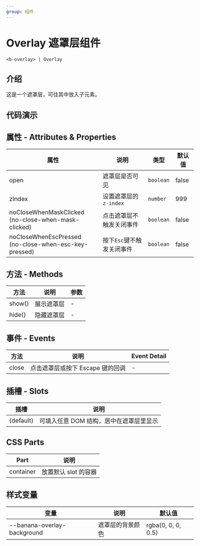 ```yaml
---
group: 组件
---
```


# Overlay 遮罩层组件

```
<b-overlay> | Overlay
```

## 介绍

这是一个遮罩层，可往其中放入子元素。

## 代码演示

<code src="./demos/OverlayBaseUse.tsx"></code>
<code src="./demos/OverlayWithContent.tsx"></code>

## 属性 - Attributes & Properties

| 属性                                                        | 说明                      | 类型      | 默认值 |
| ----------------------------------------------------------- | ------------------------- | --------- | ------ |
| open                                                        | 遮罩层是否可见            | `boolean` | false  |
| zIndex                                                      | 设置遮罩层的`z-index`     | `number`  | 999    |
| noCloseWhenMaskClicked <br/> (no-close-when-mask-clicked)   | 点击遮罩层不触发关闭事件  | `boolean` | false  |
| noCloseWhenEscPressed <br/> (no-close-when-esc-key-pressed) | 按下`Esc`键不触发关闭事件 | `boolean` | false  |

## 方法 - Methods

| 方法   | 说明       | 参数 |
| ------ | ---------- | ---- |
| show() | 展示遮罩层 | -    |
| hide() | 隐藏遮罩层 | -    |

## 事件 - Events

| 方法  | 说明                             | Event Detail |
| ----- | -------------------------------- | ------------ |
| close | 点击遮罩层或按下 Escape 键的回调 | -            |

## 插槽 - Slots

| 插槽      | 说明                                    |
| --------- | --------------------------------------- |
| (default) | 可填入任意 DOM 结构，居中在遮罩层里显示 |

## CSS Parts

| Part      | 说明                 |
| --------- | -------------------- |
| container | 放置默认 slot 的容器 |

## 样式变量

| 变量                        | 说明             | 默认值             |
| --------------------------- | ---------------- | ------------------ |
| --banana-overlay-background | 遮罩层的背景颜色 | rgba(0, 0, 0, 0.5) |
